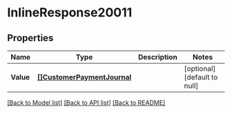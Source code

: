 # InlineResponse20011

## Properties
Name | Type | Description | Notes
------------ | ------------- | ------------- | -------------
**Value** | [**[]CustomerPaymentJournal**](customerPaymentJournal.md) |  | [optional] [default to null]

[[Back to Model list]](../README.md#documentation-for-models) [[Back to API list]](../README.md#documentation-for-api-endpoints) [[Back to README]](../README.md)

